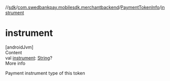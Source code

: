 //[sdk](../../../index.md)/[com.swedbankpay.mobilesdk.merchantbackend](../index.md)/[PaymentTokenInfo](index.md)/[instrument](instrument.md)



# instrument  
[androidJvm]  
Content  
val [instrument](instrument.md): [String](https://kotlinlang.org/api/latest/jvm/stdlib/kotlin/-string/index.html)?  
More info  


Payment instrument type of this token

  



